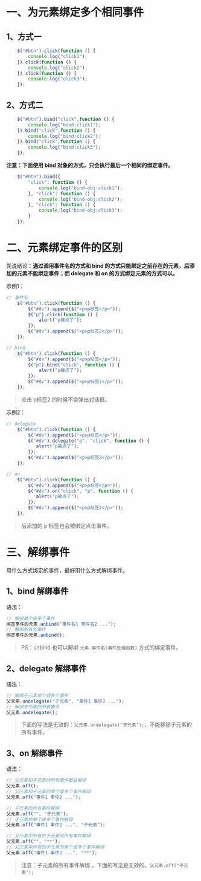 # 一、为元素绑定多个相同事件

## 1、方式一

```js
    $("#btn").click(function () {
        console.log("click1");
    }).click(function () {
        console.log("click2");
    }).click(function () {
        console.log("click3");
    });
```



## 2、方式二

```js
    $("#btn").bind("click",function () {
        console.log("bind:click1");
    }).bind("click",function () {
        console.log("bind:click2");
    }).bind("click",function () {
        console.log("bind:click3");
    });
```



**注意：下面使用 bind 对象的方式，只会执行最后一个相同的绑定事件。**

```js
    $("#btn").bind({
        "click": function () {
            console.log("bind-obj:click1");
        }, "click": function () {
            console.log("bind-obj:click2");
        }, "click": function () {
            console.log("bind-obj:click3");
        }
    });
```





# 二、元素绑定事件的区别

先说结论：**通过调用事件名的方式和 bind 的方式只能绑定之前存在的元素，后添加的元素不能绑定事件；而 delegate 和 on 的方式绑定元素的方式可以。**

示例1：

```js
// 事件名   
    $("#btn").click(function () {
        $("#dv").append($("<p>p标签</p>"));
        $("p").click(function () {
            alert("p被点了");
        });
        $("#dv").append($("<p>p标签2</p>"));
    });

// bind
    $("#btn").click(function () {
        $("#dv").append($("<p>p标签</p>"));
        $("p").bind("click", function () {
            alert("p被点了");
        });
        $("#dv").append($("<p>p标签2</p>"));
    });
```

>   点击 p标签2 的时候不会弹出对话框。



示例2：

```js
// delegate   
    $("#btn").click(function () {
        $("#dv").append($("<p>p标签</p>"));
        $("#dv").delegate("p", "click", function () {
           alert("p被点了");
        });
        $("#dv").append($("<p>p标签2</p>"));
    });

// on   
    $("#btn").click(function () {
        $("#dv").append($("<p>p标签</p>"));
        $("#dv").on("click", "p", function () {
           alert("p被点了");
        });
        $("#dv").append($("<p>p标签2</p>"));
    });
```

>   后添加的 p 标签也会被绑定点击事件。





# 三、解绑事件

用什么方式绑定的事件，最好用什么方式解绑事件。

## 1、bind 解绑事件

语法：

```js
// 解绑单个或多个事件
绑定事件的元素.unbind("事件名1 事件名2 ...");
// 解绑所有的事件
绑定事件的元素.unbind();
```

>   PS：unbind 也可以解绑 `元素.事件名(事件处理函数)`  方式的绑定事件。



## 2、delegate 解绑事件

语法：

```js
// 解绑子元素单个或多个事件
父元素.undelegate("子元素", "事件1 事件2 ...");
// 解绑子元素的所有事件
父元素.undelegate();
```

>   下面的写法是无效的：`父元素.undelegate("子元素");`，不能移除子元素的所有事件。



## 3、on 解绑事件

语法：

```js
// 父元素和子元素的所有事件都会解绑
父元素.off();
// 父元素和子元素的单个或多个事件解绑
父元素.off("事件1 事件2 ...");

// 子元素的所有事件解绑
父元素.off("", "子元素"); 
// 子元素的单个或多个事件解绑
父元素.off("事件1 事件2 ...", "子元素"); 

// 父元素中所有的子元素的所有事件解绑
父元素.off("", "**"); 
// 父元素中所有的子元素的单个或多个事件解绑
父元素.off("事件1 事件2 ...", "**"); 
```

>   注意：子元素的所有事件解绑 。下面的写法是无效的。`父元素.off("子元素"); `


